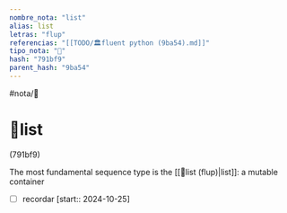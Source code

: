 ```yaml
---
nombre_nota: "list"
alias: list
letras: "flup"
referencias: "[[TODO/🏛️fluent python (9ba54).md]]"
tipo_nota: "📑"
hash: "791bf9"
parent_hash: "9ba54"
---
```


#nota/📑

# 📑list
<div class="hash">(791bf9)</div>

The most fundamental sequence type is the [[📑list (flup)|list]]: a mutable container





- [ ] recordar  [start:: 2024-10-25]
